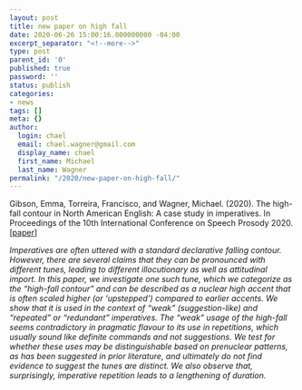 ```yaml
---
layout: post
title: new paper on high fall
date: 2020-06-26 15:00:16.000000000 -04:00
excerpt_separator: "<!--more-->"
type: post
parent_id: '0'
published: true
password: ''
status: publish
categories:
- news
tags: []
meta: {}
author:
  login: chael
  email: chael.wagner@gmail.com
  display_name: chael
  first_name: Michael
  last_name: Wagner
permalink: "/2020/new-paper-on-high-fall/"
---
```


Gibson, Emma, Torreira, Francisco, and Wagner, Michael. (2020). The high-fall contour in North American English: A case study in imperatives. In Proceedings of the 10th International Conference on Speech Prosody 2020. [[paper](http://prosodylab.org/~chael/papers/gibsonetal2020.pdf)]


*Imperatives are often uttered with a standard declarative falling contour. However, there are several claims that they can be pronounced with different tunes, leading to different illocutionary as well as attitudinal import. In this paper, we investigate one such tune, which we categorize as the “high-fall contour” and can be described as a nuclear high accent that is often scaled higher (or ‘upstepped’) compared to earlier accents. We show that it is used in the context of “weak” (suggestion-like) and “repeated” or “redundant” imperatives. The “weak” usage of the high-fall seems contradictory in pragmatic flavour to its use in repetitions, which usually sound like definite commands and not suggestions. We test for whether these uses may be distinguishable based on prenuclear patterns, as has been suggested in prior literature, and ultimately do not find evidence to suggest the tunes are distinct. We also observe that, surprisingly, imperative repetition leads to a lengthening of duration.*

